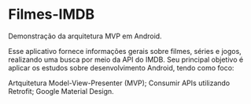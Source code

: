 # Filmes-IMDB
Demonstração da arquitetura MVP em Android.

Esse aplicativo fornece informações gerais sobre filmes, séries e jogos, realizando uma busca por meio da API do IMDB. Seu principal objetivo é aplicar os estudos sobre desenvolvimento Android, tendo como foco:

  Artquitetura Model-View-Presenter (MVP);
  Consumir APIs utilizando Retrofit;
  Google Material Design.
